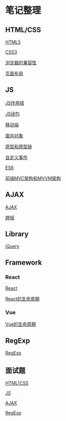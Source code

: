 #   笔记整理

##  HTML/CSS
    
[HTML5](https://github.com/esperanza1211/note/blob/master/doc/HTML%7CCSS/HTML5.md)

[CSS3](https://github.com/esperanza1211/note/blob/master/doc/HTML%7CCSS/CSS3.md)

[浏览器的兼容性](https://github.com/esperanza1211/note/blob/master/doc/HTML%7CCSS/%E6%B5%8F%E8%A7%88%E5%99%A8%E7%9A%84%E5%85%BC%E5%AE%B9%E6%80%A7.md)

[页面布局](https://github.com/esperanza1211/note/blob/master/doc/HTML%7CCSS/%E9%A1%B5%E9%9D%A2%E5%B8%83%E5%B1%80.md)

##  JS

[JS作用域](https://github.com/esperanza1211/note/blob/master/doc/JS/JS%E4%BD%9C%E7%94%A8%E5%9F%9F.md)

[JS闭包](https://github.com/esperanza1211/note/blob/master/doc/JS/JS%E9%97%AD%E5%8C%85.md)
    
[移动端](https://github.com/esperanza1211/note/blob/master/doc/JS/%E7%A7%BB%E5%8A%A8%E7%AB%AF.md)

[面向对象](https://github.com/esperanza1211/note/blob/master/doc/JS/%E9%9D%A2%E5%90%91%E5%AF%B9%E8%B1%A1.md)

[原型和原型链](https://github.com/esperanza1211/note/blob/master/doc/JS/%E5%8E%9F%E5%9E%8B%E5%92%8C%E5%8E%9F%E5%9E%8B%E9%93%BE.md)

[自定义事件](https://github.com/esperanza1211/note/blob/master/doc/JS/%E8%87%AA%E5%AE%9A%E4%B9%89%E4%BA%8B%E4%BB%B6.md)

[ES6](https://github.com/esperanza1211/note/blob/master/doc/JS/ES6.md)

[前端MVC架构和MVVM架构](https://github.com/esperanza1211/note/blob/master/doc/JS/%E5%89%8D%E7%AB%AFMVC%E6%9E%B6%E6%9E%84%E5%92%8CMVVM%E6%9E%B6%E6%9E%84.md)

##  AJAX

[AJAX](https://github.com/esperanza1211/note/blob/master/doc/AJAX/AJAX.md)

[跨域](https://github.com/esperanza1211/note/blob/master/doc/AJAX/%E8%B7%A8%E5%9F%9F.md)

##  Library

[jQuery](https://github.com/esperanza1211/note/blob/master/doc/Library/jQuery.md)

##  Framework

### React

[React](https://github.com/esperanza1211/note/blob/master/doc/React/React.md)

[React的生命周期](https://github.com/esperanza1211/note/blob/master/doc/React/react%E7%9A%84%E7%94%9F%E5%91%BD%E5%91%A8%E6%9C%9F.md)

### Vue

[Vue的生命周期](https://github.com/esperanza1211/note/blob/master/doc/Vue/vue%E7%9A%84%E7%94%9F%E5%91%BD%E5%91%A8%E6%9C%9F.md)

##  RegExp

[RegExp](https://github.com/esperanza1211/note/blob/master/doc/RegExp/RegExp.md)

##  面试题

[HTML|CSS]()

[JS]()

[AJAX]()

[RegExp]()
